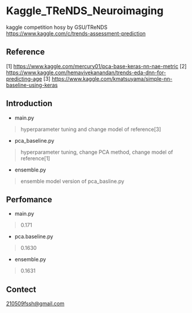 # Kaggle_TReNDS_Neuroimaging
kaggle competition hosy by GSU/TReNDS
https://www.kaggle.com/c/trends-assessment-prediction
## Reference 
[1] https://www.kaggle.com/mercury01/pca-base-keras-nn-nae-metric
[2] https://www.kaggle.com/hemavivekanandan/trends-eda-dnn-for-predicting-age
[3] https://www.kaggle.com/kmatsuyama/simple-nn-baseline-using-keras

## Introduction 
* main.py 
>  hyperparameter tuning and change model of reference[3]
* pca_baseline.py 
>  hyperparameter tuning, change PCA method, change model of reference[1]
* ensemble.py
> ensemble model version of pca_basline.py

## Perfomance
* main.py
> 0.171
* pca.baseline.py
> 0.1630
* ensemble.py
> 0.1631

## Contect 
210509fssh@gmail.com
